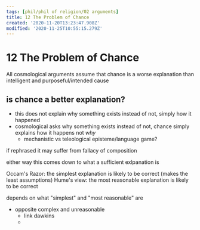 ```yaml
---
tags: [phil/phil of religion/02 arguments]
title: 12 The Problem of Chance
created: '2020-11-20T13:23:47.908Z'
modified: '2020-11-25T10:55:15.279Z'
---
```


# 12 The Problem of Chance
All cosmological arguments assume that chance is a worse explanation than intelligent and purposeful/intended cause

## is chance a better explanation?
- this does not explain why something exists instead of not, simply how it happened
- cosmological asks why something exists instead of not, chance simply explains how it happens not *why*
  - mechanistic vs teleological episteme/language game?


if rephrased it may suffer from fallacy of composition

either way this comes down to what a sufficient exlpanation is


Occam's Razor: the simplest explanation is likely to be correct (makes the least assumptions)
Hume's view: the most reasonable explanation is likely to be correct


depends on what "simplest" and "most reasonable" are
- opposite complex and unreasonable
    - link dawkins
    - 
